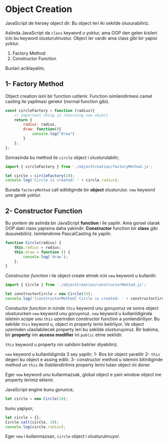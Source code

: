 # Object Creation

JavaScript de hersey object dir. Bu object leri iki sekilde olusurabiliriz.

Aslinda JavaScript da `class` keyword u yoktur, ama OOP den gelen kisileri icin bu keyword olusturulmustur. Object ler vardir ama class gibi bir yapisi yoktur.

1. Factory Method
2. Constructor Function

Bunlari aciklayalim;

## 1- Factory Method

Object creation isini bir function ustlenir. Function isimlendirmesi camel casting ile yapilmasi gerekir (normal function gibi).

```javascript
const circleFactory = function (radius){
    // important thing is returning new object
    return {
        radius: radius,
        draw: function(){
            console.log("draw")
        }
    };
};

```

Sonrasinda bu method ile `circle` object i olusturulabilir;

```javascript
import { circleFactory } from './objectCreation/factoryMethod.js';

let circle = circleFactory(10);
console.log('Circle is created: ' + circle.radius);
```

Burada `factoryMethod` call edildiginde bir **object** olusturulur. `new` keyword une gerek yoktur.

## 2- Constructor Function

Bu yontem de aslinda bir JavaScript **function** i ile yapilir. Ama gorsel olarak OOP daki class yapisina daha yakindir. **Constructor** function bir **class** gibi dusunebiliriz. Isimlendirme PascalCasting ile yapilir.

```javascript
function Circle(radius) {
    this.radius = radius;
    this.draw = function () {
        console.log('draw');
    };
}
```

*Constructor function* i ile object create etmek icin `new` keyword u kullanilir.

```javascript
import { Circle } from './objectCreation/constructorMehtod.js';

let constructorCircle = new Circle(15);
console.log('[constructorMethod] Circle is created: ' + constructorCircle.radius);
```

*Constuctor function* in icinde `this` keyword unu goruyoruz ve sonra object olustururken `new` keyword unu goruyoruz. `new` keyword u kullanildiginda islemin scope unu `this` uzerinden constructor function a yonlendiriliyor. Bu sekilde `this` keyword u, object in property lerini belirliyor. Ve object uzerinden ulasilabilecek property leri bu sekilde olusturuyoruz. Bir bakima, bir **property** nin **access modifier** ini `public` etme seklidir.

`this` keyword u property nin sahibini belirler diyebiliriz.

`new` keyword u kullanildiginda 3 sey yapilir;
1- Bos bir object yaratilir
2- `this` degeri bu object e assing edilir.
3- constructor method u islemini bitirdiginde method un `this` ile iliskilendirilmis property lerini tutan object ini doner.

Eger `new` keyword unu kullanmazsak, global object e yani window object ine property lerimiz eklenir.

JavaScript engine bunu gorunce;

```javascript
let circle = new Circle(10);
```

bunu yapiyor;

```javascript
let circle = {};
Circle.call(circle, 10);
console.log(circle.radius);
```

Eger `new` i kullanmazsan, `circle` object i olusturulmuyor.

